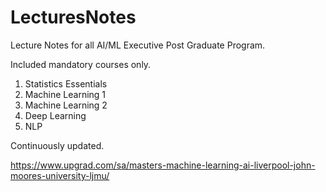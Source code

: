 # LecturesNotes
Lecture Notes for all AI/ML Executive Post Graduate Program.

Included mandatory courses only.
1. Statistics Essentials
2. Machine Learning 1
3. Machine Learning 2
4. Deep Learning
5. NLP

Continuously updated.

https://www.upgrad.com/sa/masters-machine-learning-ai-liverpool-john-moores-university-ljmu/
